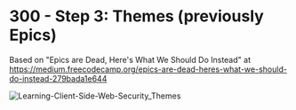 # 300 - Step 3: Themes (previously Epics)

Based on "Epics are Dead, Here's What We Should Do Instead" at https://medium.freecodecamp.org/epics-are-dead-heres-what-we-should-do-instead-279bada1e644

![Learning-Client-Side-Web-Security_Themes](https://github.com/vanHeemstraSystems/learning-client-side-web-security/assets/1499433/4d5c9d67-49bd-46f0-b9ca-8efd3bfb4ef3)
